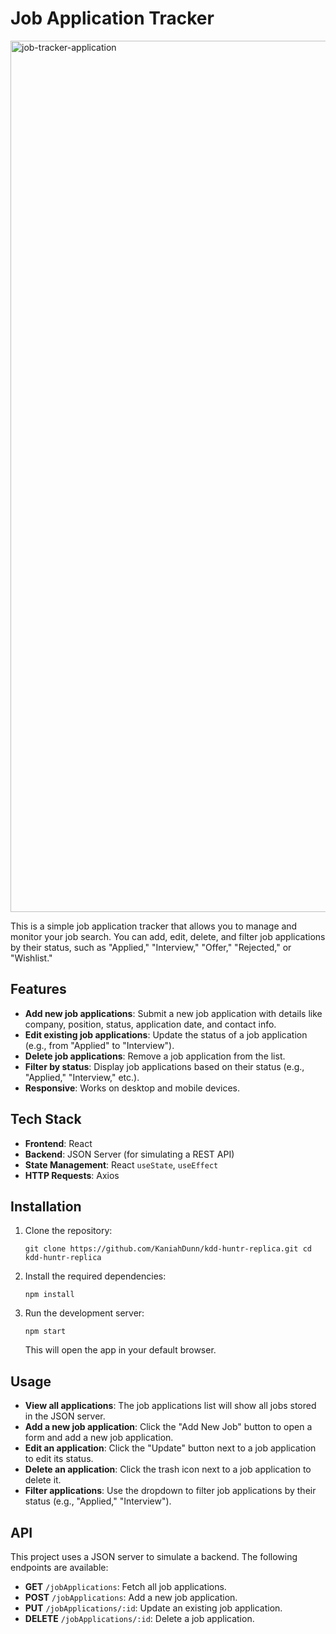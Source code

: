 # Job Application Tracker
<img width="1394" alt="job-tracker-application" src="https://github.com/user-attachments/assets/2d894a0e-2d05-4f26-92cf-69f865200933" />

This is a simple job application tracker that allows you to manage and monitor your job search. You can add, edit, delete, and filter job applications by their status, such as "Applied," "Interview," "Offer," "Rejected," or "Wishlist."

## Features

- **Add new job applications**: Submit a new job application with details like company, position, status, application date, and contact info.
- **Edit existing job applications**: Update the status of a job application (e.g., from "Applied" to "Interview").
- **Delete job applications**: Remove a job application from the list.
- **Filter by status**: Display job applications based on their status (e.g., "Applied," "Interview," etc.).
- **Responsive**: Works on desktop and mobile devices.

## Tech Stack

- **Frontend**: React
- **Backend**: JSON Server (for simulating a REST API)
- **State Management**: React `useState`, `useEffect`
- **HTTP Requests**: Axios

## Installation

1.  Clone the repository:

    `git clone https://github.com/KaniahDunn/kdd-huntr-replica.git
cd kdd-huntr-replica
`

2.  Install the required dependencies:

    `npm install`

3.  Run the development server:

    `npm start`

    This will open the app in your default browser.

## Usage

- **View all applications**: The job applications list will show all jobs stored in the JSON server.
- **Add a new job application**: Click the "Add New Job" button to open a form and add a new job application.
- **Edit an application**: Click the "Update" button next to a job application to edit its status.
- **Delete an application**: Click the trash icon next to a job application to delete it.
- **Filter applications**: Use the dropdown to filter job applications by their status (e.g., "Applied," "Interview").

## API

This project uses a JSON server to simulate a backend. The following endpoints are available:

- **GET** `/jobApplications`: Fetch all job applications.
- **POST** `/jobApplications`: Add a new job application.
- **PUT** `/jobApplications/:id`: Update an existing job application.
- **DELETE** `/jobApplications/:id`: Delete a job application.
